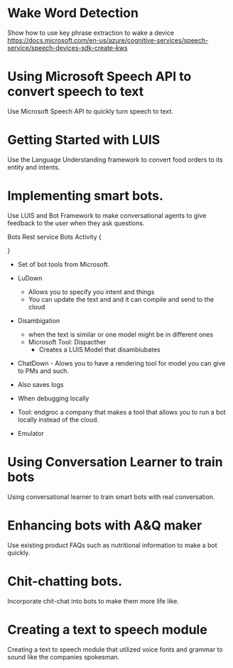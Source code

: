 # Wake Word Detection
Show how to use key phrase extraction to wake a device
https://docs.microsoft.com/en-us/azure/cognitive-services/speech-service/speech-devices-sdk-create-kws


# Using Microsoft Speech API to convert speech to text
Use Microsoft Speech API to quickly turn speech to text.


# Getting Started with LUIS
Use the Language Understanding framework to convert food orders to its entity and intents.


# Implementing smart bots. 
Use LUIS and Bot Framework to make conversational agents to give feedback to the user when they ask questions.

Bots
 Rest service
 Bots
 Activity 
 {


 }

* Set of bot tools from Microsoft.
* LuDown 
    * Allows you to specify you intent and things
    * You can update the text and and it can compile and send to the cloud
* Disambigation
    * when the text is similar or one model might be in different ones
    * Microsoft Tool: Dispacther
        * Creates a LUIS Model that disambiubates
* ChatDown -  Alows you to have a rendering tool for model you can give to PMs and such.
* Also saves logs

* When debugging locally

* Tool: endgroc a company that makes a tool that allows you to run a bot locally instead of the cloud.

* Emulator  

# Using Conversation Learner to train bots
 Using conversational learner to train smart bots with real conversation.


# Enhancing bots with A&Q maker
Use existing product FAQs such as nutritional information to make a bot quickly.  


# Chit-chatting bots.
Incorporate chit-chat into bots to make them more life like.


# Creating a text to speech module
Creating a text to speech module that utilized voice fonts and grammar to sound like the companies spokesman. 

